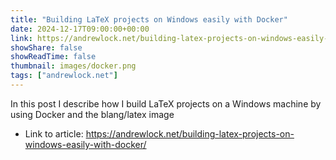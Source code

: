 ```yaml
---
title: "Building LaTeX projects on Windows easily with Docker"
date: 2024-12-17T09:00:00+00:00
link: https://andrewlock.net/building-latex-projects-on-windows-easily-with-docker/
showShare: false
showReadTime: false
thumbnail: images/docker.png
tags: ["andrewlock.net"]
---
```

In this post I describe how I build LaTeX projects on a Windows machine by using Docker and the blang/latex image

- Link to article: https://andrewlock.net/building-latex-projects-on-windows-easily-with-docker/
